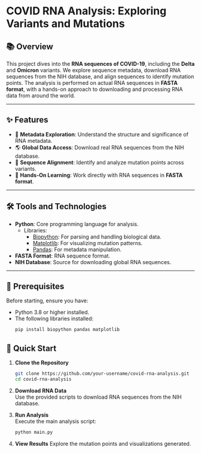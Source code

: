 # COVID RNA Analysis: Exploring Variants and Mutations

## 📚 Overview

This project dives into the **RNA sequences of COVID-19**, including the **Delta** and **Omicron** variants. We explore sequence metadata, download RNA sequences from the NIH database, and align sequences to identify mutation points. The analysis is performed on actual RNA sequences in **FASTA format**, with a hands-on approach to downloading and processing RNA data from around the world.

---

## ✨ Features

- 📜 **Metadata Exploration**: Understand the structure and significance of RNA metadata.  
- 🌎 **Global Data Access**: Download real RNA sequences from the NIH database.  
- 🧬 **Sequence Alignment**: Identify and analyze mutation points across variants.  
- 📂 **Hands-On Learning**: Work directly with RNA sequences in **FASTA format**.  

---

## 🛠️ Tools and Technologies

- **Python**: Core programming language for analysis.
  - Libraries:  
    - [Biopython](https://biopython.org/): For parsing and handling biological data.  
    - [Matplotlib](https://matplotlib.org/): For visualizing mutation patterns.
    - [Pandas](https://pandas.pydata.org/): For metadata manipulation.  
- **FASTA Format**: RNA sequence format.  
- **NIH Database**: Source for downloading global RNA sequences.  

---

## 📑 Prerequisites

Before starting, ensure you have:

- Python 3.8 or higher installed.
- The following libraries installed:
  ```bash
  pip install biopython pandas matplotlib
## 🚀 Quick Start

1. **Clone the Repository**  
   ```bash
   git clone https://github.com/your-username/covid-rna-analysis.git
   cd covid-rna-analysis
2. **Download RNA Data**  
   Use the provided scripts to download RNA sequences from the NIH database.

3. **Run Analysis**  
   Execute the main analysis script:
   ```bash
   python main.py
4. **View Results**
   Explore the mutation points and visualizations generated.
